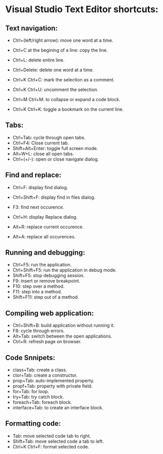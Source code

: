 # Visual Studio Text Editor shortcuts:

## Text navigation:
- Ctrl+(left/right arrow): move one word at a time.

- Ctrl+C at the begining of a line: copy the line.

- Ctrl+L: delete entire line.

- Ctrl+Delete: delete one word at a time. 

- Ctrl+K Ctrl+C: mark the selection as a comment.
- Ctrl+K Ctrl+U: uncomment the selection.

- Ctrl+M Ctrl+M: to collapse or expand a code block.

- Ctrl+K Ctrl+K: toggle a bookmark on the current line.

## Tabs:
- Ctrl+Tab: cycle through open tabs.
- Ctrl+F4: Close current tab.
- Shift+Alt+Enter: toggle full screen mode.
- Alt+W+L: close all open tabs.
- Ctrl+(+/-): open or close navigate dialog.

## Find and replace:
- Ctrl+F: display find dialog.
- Ctrl+Shift+F: display find in files dialog.
- F3: find next occurence.

- Ctrl+H: display Replace dialog.
- Alt+R: replace current occurence.
- Alt+A: replace all occurences.

## Running and debugging:
- Ctrl+F5: run the application.
- Ctrl+Shift+F5: run the application in debug mode.
- Shift+F5: stop debugging session.
- F9: insert or remove breakpoint.
- F10: step over a method.
- F11: step into a method.
- Shift+F11: step out of a method.

## Compiling web application:
- Ctrl+Shift+B: build application without running it.
- F8: cycle through errors.
- Alt+Tab: switch between the open applications.
- Ctrl+R: refresh page on browser.

## Code Snnipets:
- class+Tab: create a class.
- ctor+Tab: create a constructor.
- prop+Tab: auto-implemented property.
- propf+Tab: property with private field.
- for+Tab: for loop.
- try+Tab: try catch block.
- foreach+Tab: foreach block.
- interface+Tab: to create an interface block.

## Formatting code:
- Tab: move selected code tab to right.
- Shift+Tab: move selected code a tab to left.
- Ctrl+K Ctrl+F: format selected code.








